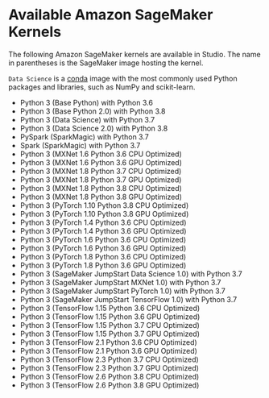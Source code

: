 # Available Amazon SageMaker Kernels<a name="notebooks-available-kernels"></a>

The following Amazon SageMaker kernels are available in Studio\. The name in parentheses is the SageMaker image hosting the kernel\.

`Data Science` is a [conda](https://docs.conda.io/projects/conda/en/latest/index.html) image with the most commonly used Python packages and libraries, such as NumPy and scikit\-learn\.
+ Python 3 \(Base Python\) with Python 3\.6
+ Python 3 \(Base Python 2\.0\) with Python 3\.8
+ Python 3 \(Data Science\) with Python 3\.7
+ Python 3 \(Data Science 2\.0\) with Python 3\.8
+ PySpark \(SparkMagic\) with Python 3\.7
+ Spark \(SparkMagic\) with Python 3\.7
+ Python 3 \(MXNet 1\.6 Python 3\.6 CPU Optimized\)
+ Python 3 \(MXNet 1\.6 Python 3\.6 GPU Optimized\)
+ Python 3 \(MXNet 1\.8 Python 3\.7 CPU Optimized\)
+ Python 3 \(MXNet 1\.8 Python 3\.7 GPU Optimized\)
+ Python 3 \(MXNet 1\.8 Python 3\.8 CPU Optimized\)
+ Python 3 \(MXNet 1\.8 Python 3\.8 GPU Optimized\)
+ Python 3 \(PyTorch 1\.10 Python 3\.8 CPU Optimized\)
+ Python 3 \(PyTorch 1\.10 Python 3\.8 GPU Optimized\)
+ Python 3 \(PyTorch 1\.4 Python 3\.6 CPU Optimized\)
+ Python 3 \(PyTorch 1\.4 Python 3\.6 GPU Optimized\)
+ Python 3 \(PyTorch 1\.6 Python 3\.6 CPU Optimized\)
+ Python 3 \(PyTorch 1\.6 Python 3\.6 GPU Optimized\)
+ Python 3 \(PyTorch 1\.8 Python 3\.6 CPU Optimized\)
+ Python 3 \(PyTorch 1\.8 Python 3\.6 GPU Optimized\)
+ Python 3 \(SageMaker JumpStart Data Science 1\.0\) with Python 3\.7
+ Python 3 \(SageMaker JumpStart MXNet 1\.0\) with Python 3\.7
+ Python 3 \(SageMaker JumpStart PyTorch 1\.0\) with Python 3\.7
+ Python 3 \(SageMaker JumpStart TensorFlow 1\.0\) with Python 3\.7
+ Python 3 \(TensorFlow 1\.15 Python 3\.6 CPU Optimized\)
+ Python 3 \(TensorFlow 1\.15 Python 3\.6 GPU Optimized\)
+ Python 3 \(TensorFlow 1\.15 Python 3\.7 CPU Optimized\)
+ Python 3 \(TensorFlow 1\.15 Python 3\.7 GPU Optimized\)
+ Python 3 \(TensorFlow 2\.1 Python 3\.6 CPU Optimized\)
+ Python 3 \(TensorFlow 2\.1 Python 3\.6 GPU Optimized\)
+ Python 3 \(TensorFlow 2\.3 Python 3\.7 CPU Optimized\)
+ Python 3 \(TensorFlow 2\.3 Python 3\.7 GPU Optimized\)
+ Python 3 \(TensorFlow 2\.6 Python 3\.8 CPU Optimized\)
+ Python 3 \(TensorFlow 2\.6 Python 3\.8 GPU Optimized\)